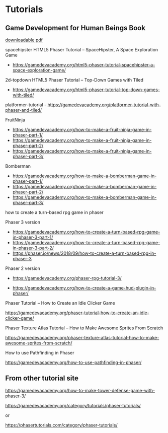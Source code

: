 # Tutorials

## Game Development for Human Beings Book

[downloadable pdf](https://gamedevacademy.org/wp-content/uploads/2016/08/Game-Development-for-Human-Beings-ebook.pdf)

spacehipster
HTML5 Phaser Tutorial – SpaceHipster, A Space Exploration Game

- <https://gamedevacademy.org/html5-phaser-tutorial-spacehipster-a-space-exploration-game/>

2d-topdown
HTML5 Phaser Tutorial – Top-Down Games with Tiled

- <https://gamedevacademy.org/html5-phaser-tutorial-top-down-games-with-tiled/>

platformer-tutorial - <https://gamedevacademy.org/platformer-tutorial-with-phaser-and-tiled/>

FruitNinja

- <https://gamedevacademy.org/how-to-make-a-fruit-ninja-game-in-phaser-part-1/>
- <https://gamedevacademy.org/how-to-make-a-fruit-ninja-game-in-phaser-part-2/>
- <https://gamedevacademy.org/how-to-make-a-fruit-ninja-game-in-phaser-part-3/>

Bomberman

- <https://gamedevacademy.org/how-to-make-a-bomberman-game-in-phaser-part-1/>
- <https://gamedevacademy.org/how-to-make-a-bomberman-game-in-phaser-part-2/>
- <https://gamedevacademy.org/how-to-make-a-bomberman-game-in-phaser-part-3/>

how to create a turn-based rpg game in phaser

Phaser 3 version

- <https://gamedevacademy.org/how-to-create-a-turn-based-rpg-game-in-phaser-3-part-1/>
- <https://gamedevacademy.org/how-to-create-a-turn-based-rpg-game-in-phaser-3-part-2/>
- <https://phaser.io/news/2018/09/how-to-create-a-turn-based-rpg-in-phaser-3>

Phaser 2 version

- <https://gamedevacademy.org/phaser-rpg-tutorial-3/>

- <https://gamedevacademy.org/how-to-create-a-game-hud-plugin-in-phaser/>

Phaser Tutorial – How to Create an Idle Clicker Game

<https://gamedevacademy.org/phaser-tutorial-how-to-create-an-idle-clicker-game/>

Phaser Texture Atlas Tutorial – How to Make Awesome Sprites From Scratch

<https://gamedevacademy.org/phaser-texture-atlas-tutorial-how-to-make-awesome-sprites-from-scratch/>

How to use Pathfinding in Phaser

<https://gamedevacademy.org/how-to-use-pathfinding-in-phaser/>

## From other tutorial site

<https://gamedevacademy.org/how-to-make-tower-defense-game-with-phaser-3/>

<https://gamedevacademy.org/category/tutorials/phaser-tutorials/>

or

<https://phasertutorials.com/category/phaser-tutorials/>
